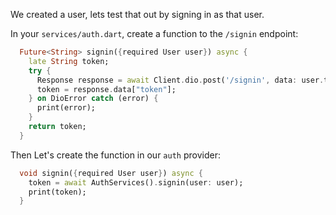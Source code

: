 We created a user, lets test that out by signing in as that user.

In your `services/auth.dart`, create a function to the `/signin` endpoint:

```dart
  Future<String> signin({required User user}) async {
    late String token;
    try {
      Response response = await Client.dio.post('/signin', data: user.toJson());
      token = response.data["token"];
    } on DioError catch (error) {
      print(error);
    }
    return token;
  }
```

Then Let's create the function in our `auth` provider:

```dart
  void signin({required User user}) async {
    token = await AuthServices().signin(user: user);
    print(token);
  }
```

